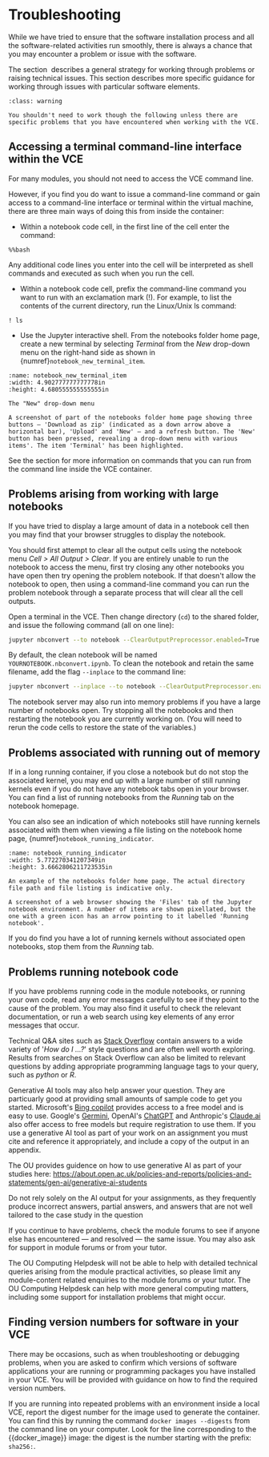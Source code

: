 # Troubleshooting

While we have tried to ensure that the software installation process and all the software-related activities run smoothly, there is always a chance that you may encounter a problem or issue with the software.

The section [](g-additional-support.md#additional-support) describes a general strategy for working through problems or raising technical issues. This section describes more specific guidance for working through issues with particular software elements.

```{admonition} Optional content
:class: warning

You shouldn't need to work though the following unless there are specific problems that you have encountered when working with the VCE.

```

## Accessing a terminal command-line interface within the VCE

For many modules, you should not need to access the VCE command line.

However, if you find you do want to issue a command-line command or gain access to a command-line interface or terminal within the virtual machine, there are three main ways of doing this from inside the container:

- Within a notebook code cell, in the first line of the cell enter the command:

`%%bash`

Any additional code lines you enter into the cell will be interpreted as shell commands and executed as such when you run the cell.

- Within a notebook code cell, prefix the command-line command you want to run with an exclamation mark (!). For example, to list the contents of the current directory, run the Linux/Unix ls command:

`! ls`

- Use the Jupyter interactive shell. From the notebooks folder home page, create a new terminal by selecting *Terminal* from the *New* drop-down menu on the right-hand side as shown in {numref}`notebook_new_terminal_item`.

```{figure} md_assets/media/image18.png
:name: notebook_new_terminal_item
:width: 4.902777777777778in
:height: 4.680555555555555in

The "New" drop-down menu

A screenshot of part of the notebooks folder home page showing three buttons — 'Download as zip' (indicated as a down arrow above a horizontal bar), 'Upload' and 'New' — and a refresh button. The 'New' button has been pressed, revealing a drop-down menu with various items'. The item 'Terminal' has been highlighted.
```

See the section [](g-using-linux-command-line.md#using-the-terminal-command-line) for more information on commands that you can run from the command line inside the VCE container.

## Problems arising from working with large notebooks

If you have tried to display a large amount of data in a notebook cell then you may find that your browser struggles to display the notebook.

You should first attempt to clear all the output cells using the notebook menu *Cell > All Output > Clear*. If you are entirely unable to run the notebook to access the menu, first try closing any other notebooks you have open then try opening the problem notebook. If that doesn't allow the notebook to open, then using a command-line command you can run the problem notebook through a separate process that will clear all the cell outputs.

Open a terminal in the VCE. Then change directory (`cd`) to the shared folder, and issue the following command (all on one line):

```bash
jupyter nbconvert --to notebook --ClearOutputPreprocessor.enabled=True YOURNOTEBOOK.ipynb
```

By default, the clean notebook will be named `YOURNOTEBOOK.nbconvert.ipynb`. To clean the notebook and retain the same filename, add the flag `--inplace` to the command line:

```bash
jupyter nbconvert --inplace --to notebook --ClearOutputPreprocessor.enabled=True YOURNOTEBOOK.ipynb
```

The notebook server may also run into memory problems if you have a large number of notebooks open. Try stopping all the notebooks and then restarting the notebook you are currently working on. (You will need to rerun the code cells to restore the state of the variables.)

## Problems associated with running out of memory

If in a long running container, if you close a notebook but do not stop the associated kernel, you may end up with a large number of still running kernels even if you do not have any notebook tabs open in your browser. You can find a list of running notebooks from the *Running*
tab on the notebook homepage.

You can also see an indication of which notebooks still have running kernels associated with them when viewing a file listing on the notebook home page, {numref}`notebook_running_indicator`.

```{figure} md_assets/media/image26.png
:name: notebook_running_indicator
:width: 5.772270341207349in
:height: 3.6662806211723535in

An example of the notebooks folder home page. The actual directory file path and file listing is indicative only.

A screenshot of a web browser showing the 'Files' tab of the Jupyter notebook environment. A number of items are shown pixellated, but the one with a green icon has an arrow pointing to it labelled 'Running notebook'.

```

If you do find you have a lot of running kernels without associated open notebooks, stop them from the *Running* tab.

## Problems running notebook code

If you have problems running code in the module notebooks, or running your own code, read any error messages carefully to see if they point to the cause of the problem. You may also find it useful to check the relevant documentation, or run a web search using key elements of any error messages that occur.

Technical Q&A sites such as [Stack Overflow](http://stackoverflow.com/)
contain answers to a wide variety of '*How do I ...?*' style questions and are often well worth exploring. Results from searches on Stack Overflow can also be limited to relevant questions by adding appropriate programming language tags to your query, such as *python* or *R*.

Generative AI tools may also help answer your question. They are particuarly good at providing small amounts of sample code to get you started. Microsoft's [Bing copilot](https://www.bing.com/chat) provides access to a free model and is easy to use. Google's [Germini](https://gemini.google.com/app), OpenAI's [ChatGPT](https://chatgpt.com/) and Anthropic's [Claude.ai](https://claude.ai/new) also offer access to free models but require registration to use them. If you use a generative AI tool as part of your work on an assignment you must cite and reference it appropriately, and include a copy of the output in an appendix. 

The OU provides guidence on how to use generative AI as part of your studies here:
https://about.open.ac.uk/policies-and-reports/policies-and-statements/gen-ai/generative-ai-students

Do not rely solely on the AI output for your assignments, as they frequently produce incorrect answers, partial answers, and answers that are not well tailored to the case study in the question

If you continue to have problems, check the module forums to see if anyone else has encountered — and resolved — the same issue. You may also ask for support in module forums or from your tutor.

The OU Computing Helpdesk will not be able to help with detailed technical queries arising from the module practical activities, so please limit any module-content related enquiries to the module forums or your tutor. The OU Computing Helpdesk can help with more general computing matters, including some support for installation problems that might occur.

## Finding version numbers for software in your VCE

There may be occasions, such as when troubleshooting or debugging problems, when you are asked to confirm which versions of software applications your are running or programming packages you have installed in your VCE. You will be provided with guidance on how to find the required version numbers.

If you are running into repeated problems with an environment inside a local VCE, report the digest number for the image used to generate the container. You can find this by running the command `docker images --digests` from the command line on your computer. Look for the line corresponding to the {{docker_image}} image: the digest is the number starting with the prefix: `sha256:`.
